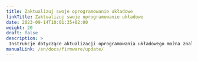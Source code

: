```yaml
---
title: Zaktualizuj swoje oprogramowanie układowe
linkTitle: Zaktualizuj swoje oprogramowanie układowe
date: 2023-09-14T10:01:35+02:00
weight: 20
draft: false
description: >
 Instrukcje dotyczące aktualizacji oprogramowania układowego można znaleźć tutaj
manualLink: /en/docs/firmware/update/
---
```

